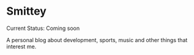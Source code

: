 # Smittey
Current Status: Coming soon

A personal blog about development, sports, music and other things that interest me.
